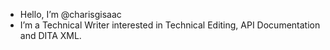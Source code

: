 - Hello, I’m @charisgisaac
- I’m a Technical Writer interested in Technical Editing, API Documentation and DITA XML.


<!---
charisgisaac/charisgisaac is a ✨ special ✨ repository because its `README.md` (this file) appears on your GitHub profile.
You can click the Preview link to take a look at your changes.
--->
